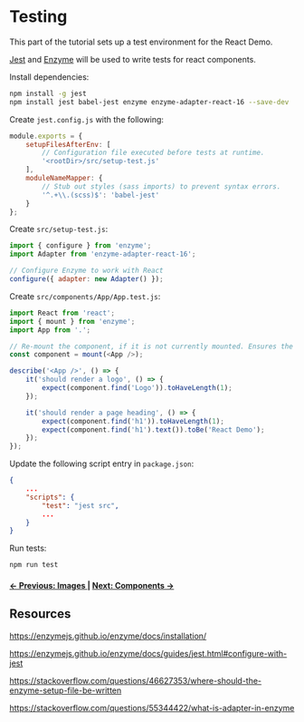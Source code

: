 # Testing

This part of the tutorial sets up a test environment for the React Demo.

[Jest](https://facebook.github.io/jest/docs/en/getting-started.html) and [Enzyme](https://enzymejs.github.io/enzyme/) will be used to write tests for react components.

Install dependencies:
```bash
npm install -g jest
npm install jest babel-jest enzyme enzyme-adapter-react-16 --save-dev
```

Create `jest.config.js` with the following:
```js
module.exports = {
    setupFilesAfterEnv: [
        // Configuration file executed before tests at runtime.
        '<rootDir>/src/setup-test.js'
    ],
    moduleNameMapper: {
        // Stub out styles (sass imports) to prevent syntax errors.
        '^.+\\.(scss)$': 'babel-jest'
    }
};
```

Create `src/setup-test.js`:
```js
import { configure } from 'enzyme';
import Adapter from 'enzyme-adapter-react-16';

// Configure Enzyme to work with React
configure({ adapter: new Adapter() });
```

Create `src/components/App/App.test.js`:
```js
import React from 'react';
import { mount } from 'enzyme';
import App from '.';

// Re-mount the component, if it is not currently mounted. Ensures the component renders it's content.
const component = mount(<App />);

describe('<App />', () => {
    it('should render a logo', () => {
        expect(component.find('Logo')).toHaveLength(1);
    });

    it('should render a page heading', () => {
        expect(component.find('h1')).toHaveLength(1);
        expect(component.find('h1').text()).toBe('React Demo');
    });
});
```

Update the following script entry in `package.json`:
```json
{
    ...
    "scripts": {
        "test": "jest src",
        ...
    }
}
```

Run tests:
```bash
npm run test
```


#### [&#8592; Previous: Images ](./3-images.md) | [Next: Components &#8594;](./5-components.md)


## Resources

https://enzymejs.github.io/enzyme/docs/installation/

https://enzymejs.github.io/enzyme/docs/guides/jest.html#configure-with-jest

https://stackoverflow.com/questions/46627353/where-should-the-enzyme-setup-file-be-written

https://stackoverflow.com/questions/55344422/what-is-adapter-in-enzyme
